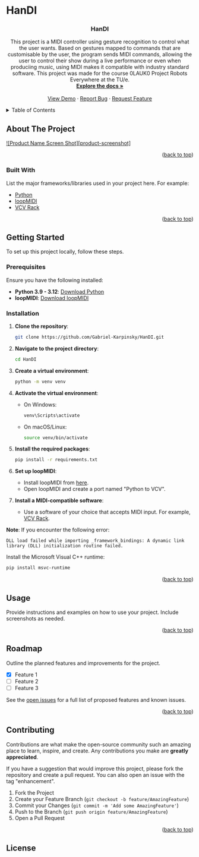# HanDI
<!--
[![Contributors][contributors-shield]][contributors-url]
[![Forks][forks-shield]][forks-url]
[![Stargazers][stars-shield]][stars-url]
[![Issues][issues-shield]][issues-url]
[![MIT License][license-shield]][license-url]
[![LinkedIn][linkedin-shield]][linkedin-url]
-->
<!-- PROJECT LOGO 
<br />
<div align="center">
  <a href="https://github.com/Gabriel-Karpinsky/Handi">
    <img src="images/logo.png" alt="Logo" width="80" height="80">
  </a>
-->
<h3 align="center">HanDI</h3>

  <p align="center">
  This project is a MIDI controller using gesture recognition to control what the user wants. Based on gestures mapped to commands that are customisable by the user, the program sends MIDI commands, allowing the user to control their show during a live performance or even when produciing music, using MIDI makes it compatible with industry standard software. This project was made for the course 0LAUK0 Project Robots Everywhere at the TU/e.
    <br />
    <a href="https://github.com/Gabriel-Karpinsky/HanDI"><strong>Explore the docs »</strong></a>
    <br />
    <br />
    <a href="https://github.com/Gabriel-Karpinsky/HanDI">View Demo</a>
    ·
    <a href="https://github.com/Gabriel-Karpinsky/HanDI/issues">Report Bug</a>
    ·
    <a href="https://github.com/Gabriel-Karpinsky/HanDI/issues">Request Feature</a>
  </p>
</div>

<!-- TABLE OF CONTENTS -->
<details>
  <summary>Table of Contents</summary>
  <ol>
    <li>
      <a href="#about-the-project">About The Project</a>
      <ul>
        <li><a href="#built-with">Built With</a></li>
      </ul>
    </li>
    <li>
      <a href="#getting-started">Getting Started</a>
      <ul>
        <li><a href="#prerequisites">Prerequisites</a></li>
        <li><a href="#installation">Installation</a></li>
      </ul>
    </li>
    <li><a href="#usage">Usage</a></li>
    <li><a href="#roadmap">Roadmap</a></li>
    <li><a href="#contributing">Contributing</a></li>
    <li><a href="#license">License</a></li>
    <li><a href="#contact">Contact</a></li>
    <li><a href="#acknowledgments">Acknowledgments</a></li>
  </ol>
</details>

<!-- ABOUT THE PROJECT -->
## About The Project

[![Product Name Screen Shot][product-screenshot]](https://example.com)

<p align="right">(<a href="#top">back to top</a>)</p>

### Built With

List the major frameworks/libraries used in your project here. For example:

* [Python](https://www.python.org/)
* [loopMIDI](https://www.tobias-erichsen.de/software/loopmidi.html)
* [VCV Rack](https://vcvrack.com/)

<p align="right">(<a href="#top">back to top</a>)</p>

<!-- GETTING STARTED -->
## Getting Started

To set up this project locally, follow these steps.

### Prerequisites

Ensure you have the following installed:

* **Python 3.9 - 3.12**: [Download Python](https://www.python.org/downloads/)
* **loopMIDI**: [Download loopMIDI](https://www.tobias-erichsen.de/software/loopmidi.html)

### Installation

1. **Clone the repository**:
   ```sh
   git clone https://github.com/Gabriel-Karpinsky/HanDI.git
   ```
2. **Navigate to the project directory**:
   ```sh
   cd HanDI
   ```
3. **Create a virtual environment**:
   ```sh
   python -m venv venv
   ```
4. **Activate the virtual environment**:
   - On Windows:
     ```sh
     venv\Scripts\activate
     ```
   - On macOS/Linux:
     ```sh
     source venv/bin/activate
     ```
5. **Install the required packages**:
   ```sh
   pip install -r requirements.txt
   ```
6. **Set up loopMIDI**:
   - Install loopMIDI from [here](https://www.tobias-erichsen.de/software/loopmidi.html).
   - Open loopMIDI and create a port named "Python to VCV".

7. **Install a MIDI-compatible software**:
   - Use a software of your choice that accepts MIDI input. For example, [VCV Rack](https://vcvrack.com/).

**Note**: If you encounter the following error:

```
DLL load failed while importing _framework_bindings: A dynamic link library (DLL) initialization routine failed.
```

Install the Microsoft Visual C++ runtime:

```sh
pip install msvc-runtime
```

<p align="right">(<a href="#top">back to top</a>)</p>

<!-- USAGE EXAMPLES -->
## Usage

Provide instructions and examples on how to use your project. Include screenshots as needed.

<p align="right">(<a href="#top">back to top</a>)</p>

<!-- ROADMAP -->
## Roadmap

Outline the planned features and improvements for the project.

- [x] Feature 1
- [ ] Feature 2
- [ ] Feature 3

See the [open issues](https://github.com/Gabriel-Karpinsky/HanDI/issues) for a full list of proposed features and known issues.

<p align="right">(<a href="#top">back to top</a>)</p>

<!-- CONTRIBUTING -->
## Contributing

Contributions are what make the open-source community such an amazing place to learn, inspire, and create. Any contributions you make are **greatly appreciated**.

If you have a suggestion that would improve this project, please fork the repository and create a pull request. You can also open an issue with the tag "enhancement".

1. Fork the Project
2. Create your Feature Branch (`git checkout -b feature/AmazingFeature`)
3. Commit your Changes (`git commit -m 'Add some AmazingFeature'`)
4. Push to the Branch (`git push origin feature/AmazingFeature`)
5. Open a Pull Request

<p align="right">(<a href="#top">back to top</a>)</p>

<!-- LICENSE -->
## License
